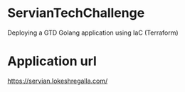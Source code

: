 # ServianTechChallenge
Deploying a GTD Golang application using IaC (Terraform)
# Application url
https://servian.lokeshregalla.com/
